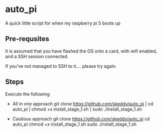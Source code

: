 # auto_pi
A quick little script for when my raspberry pi 5 boots up

## Pre-requsites
It is assumed that you have flashed the OS onto a card, with wifi enabled, and a SSH session connected.

If you've not managed to SSH to it.... please try again.

## Steps
Execute the following

* All in one approach
git clone https://github.com/skeddy/auto_pi | cd auto_pi | chmod +x install_stage_1.sh | sudo ./install_stage_1.sh

* Cautious approach
git clone https://github.com/skeddy/auto_pi
cd auto_pi
chmod +x install_stage_1.sh
sudo ./install_stage_1.sh
